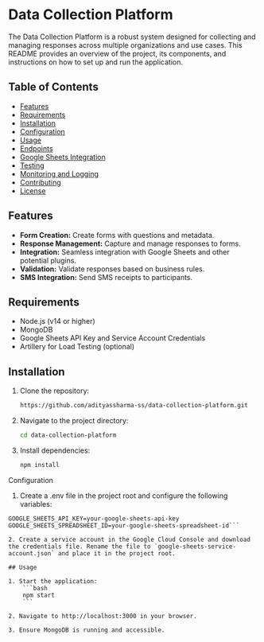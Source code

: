 # Data Collection Platform

The Data Collection Platform is a robust system designed for collecting and managing responses across multiple organizations and use cases. This README provides an overview of the project, its components, and instructions on how to set up and run the application.

## Table of Contents
- [Features](#features)
- [Requirements](#requirements)
- [Installation](#installation)
- [Configuration](#configuration)
- [Usage](#usage)
- [Endpoints](#endpoints)
- [Google Sheets Integration](#google-sheets-integration)
- [Testing](#testing)
- [Monitoring and Logging](#monitoring-and-logging)
- [Contributing](#contributing)
- [License](#license)

## Features

- **Form Creation:** Create forms with questions and metadata.
- **Response Management:** Capture and manage responses to forms.
- **Integration:** Seamless integration with Google Sheets and other potential plugins.
- **Validation:** Validate responses based on business rules.
- **SMS Integration:** Send SMS receipts to participants.

## Requirements

- Node.js (v14 or higher)
- MongoDB
- Google Sheets API Key and Service Account Credentials
- Artillery for Load Testing (optional)

## Installation

1. Clone the repository:
   ```bash
   https://github.com/adityassharma-ss/data-collection-platform.git
   ```

2. Navigate to the project directory:
    ```bash
    cd data-collection-platform
    ```

3. Install dependencies:
    ```bash
    npm install
    ```

Configuration

1. Create a .env file in the project root and configure the following variables:

```MONGODB_URI=mongodb+srv://<username>:<password>@<cluster-url>/<database>?retryWrites=true&w=majority
GOOGLE_SHEETS_API_KEY=your-google-sheets-api-key
GOOGLE_SHEETS_SPREADSHEET_ID=your-google-sheets-spreadsheet-id```

2. Create a service account in the Google Cloud Console and download the credentials file. Rename the file to `google-sheets-service-account.json` and place it in the project root.

## Usage

1. Start the application:
    ```bash
    npm start
    ```

2. Navigate to http://localhost:3000 in your browser.

3. Ensure MongoDB is running and accessible.

